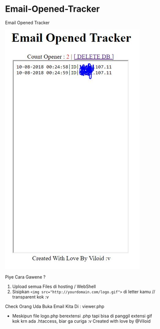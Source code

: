 # Email-Opened-Tracker
Email Opened Tracker

<img src="qwe.JPG">

Piye Cara Gawene ?

1. Upload semua Files di hosting / WebShell
2. Sisipkan ```<img src="http://yourdomain.com/logo.gif">``` di letter kamu // transparent kok :v

Check Orang Uda Buka Email Kita Di :
viewer.php

* Meskipun file logo.php berextensi .php tapi bisa di panggil extensi gif kok krn ada .htaccess, biar ga curiga :v
Created with love by @Viloid

